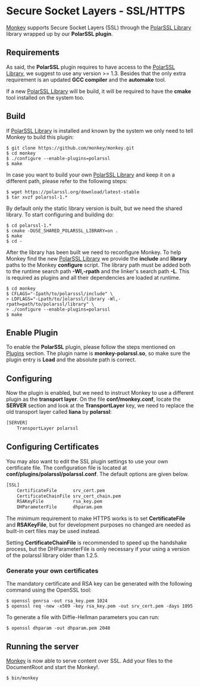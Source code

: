 # Secure Socket Layers - SSL/HTTPS

[Monkey](http://monkey-project.com) supports Secure Socket Layers (SSL) through the [PolarSSL Library](http://polarssl.org) library wrapped up by our __PolarSSL plugin__.

## Requirements

As said, the __PolarSSL__ plugin requires to have access to the [PolarSSL Library](http://polarssl.org), we suggest to use any version >= 1.3. Besides that the only extra requirement is an updated __GCC compiler__ and the __automake__ tool.

If a new [PolarSSL Library](http://polarssl.org) will be build, it will be required to have the __cmake__ tool installed on the system too.

## Build

If [PolarSSL Library](http://polarssl.org) is installed and known by the system we only need to tell Monkey to build this plugin:

```shell
$ git clone https://github.com/monkey/monkey.git
$ cd monkey
$ ./configure --enable-plugins=polarssl
$ make
```

In case you want to build your own [PolarSSL Library](http://polarssl.org) and keep it on a different path, please refer to the following steps:

```shell
$ wget https://polarssl.org/download/latest-stable
$ tar xvzf polarssl-1.*
```

By default only the static library version is built, but we need the shared library. To start configuring and building do:

```
$ cd polarssl-1.*
$ cmake -DUSE_SHARED_POLARSSL_LIBRARY=on .
$ make
$ cd -
```

After the library has been built we need to reconfigure Monkey. To help Monkey find the new [PolarSSL Library](http://polarssl.org) we provide the __include__ and __library__ paths to the Monkey __configure__ script. The library path must be added both to the runtime search path __-Wl,-rpath__ and the linker's search path __-L__. This is required as plugins and all their dependencies are loaded at runtime.

```shell
$ cd monkey
$ CFLAGS="-Ipath/to/polarsssl/include" \
> LDFLAGS="-Lpath/to/]olarssl/library -Wl,-rpath=path/to/polarssl/library" \
> ./configure --enable-plugins=polarssl
$ make
```

## Enable Plugin

To enable the __PolarSSL__ plugin, please follow the steps mentioned on [Plugins](../configuration/plugins.md) section. The plugin name is __monkey-polarssl.so__, so make sure the plugin entry is __Load__ and the absolute path is correct.

## Configuring

Now the plugin is enabled, but we need to instruct Monkey to use a different plugin as the __transport layer__. On the file __conf/monkey.conf__, locate the __SERVER__ section and look at the __TransportLayer__ key, we need to replace the old transport layer called __liana__ by __polarssl__:

```Python
[SERVER]
    TransportLayer polarssl
```

## Configuring Certificates

You may also want to edit the SSL plugin settings to use your own certificate file. The configuration file is located at __conf/plugins/polarssl/polarssl.conf__. The default options are given below.

```Python
[SSL]
    CertificateFile      srv_cert.pem
    CertificateChainFile srv_cert_chain.pem
    RSAKeyFile           rsa_key.pem
    DHParameterFile      dhparam.pem
```

The minimum requirement to make HTTPS works is to set __CertificateFile__ and __RSAKeyFile__, but for development purposes no changed are needed as built-in cert files may be used instead.

Setting __CertificateChainFile__ is recommended to speed up the handshake process, but the DHParameterFile is only necessary if your using a version of the polarssl library older than 1.2.5.

### Generate your own certificates

The mandatory certificate and RSA key can be generated with the following command using the OpenSSL tool:

```shell
$ openssl genrsa -out rsa_key.pem 1024
$ openssl req -new -x509 -key rsa_key.pem -out srv_cert.pem -days 1095
```

To generate a file with Diffie-Hellman parameters you can run:

```shell
$ openssl dhparam -out dhparam.pem 2048
```

## Running the server

[Monkey](http://monkey-project.com) is now able to serve content over SSL. Add your files to the DocumentRoot and start the Monkey!.

```shell
$ bin/monkey
```
